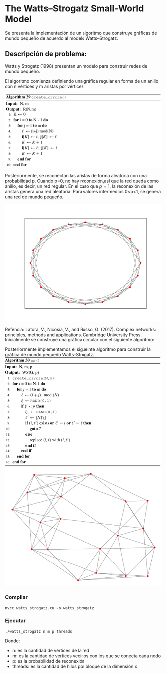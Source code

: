 #  The Watts–Strogatz Small-World Model

Se presenta la implementación de un algoritmo que construye gráficas de mundo pequeño de acuerdo al modelo Watts–Strogatz. 

## Descripción de problema:
Watts y Strogatz (1998) presentan un modelo para construir redes de mundo pequeño.

El algoritmo comienza definiendo una gráfica regular en forma de un anillo con n vértices y m aristas por vértices.

![](create_circle.png) 

Posteriormente, se reconectan las aristas de forma aleatoria con una probabilidad p. Cuando p=0, no hay reconexión,así que la red queda como anillo, es decir, un red regular. En el caso que $p=1$, la reconexión de las aristas genera una red aleatoria. Para valores intermedios 0<p<1, se genera una red de mundo pequeño.

![](ring.png) 

Refencia:
Latora, V., Nicosia, V., and Russo, G. (2017). Complex networks: principles, methods
and applications. Cambridge University Press.
Inicialmente se construye una gráfica circular con el siguiente algoritmo:



Posteriormente implementamos el sigueinte algoritmo para construir la gráfica de mundo pequeño Watts–Strogatz.
![](wsm.png) 
![](WSM.png) 
### Compilar


```
nvcc watts_strogatz.cu -o watts_strogatz
```

### Ejecutar
```
./watts_strogatz n m p threads
```
Donde:

   * n: es la cantidad de vértices de la red
   * m: es la cantidad de vértices vecinos con los que se conecta cada nodo
   * p: es la probabilidad de reconexión
   * threads: es la cantidad de hilos por bloque de la dimensión x
    